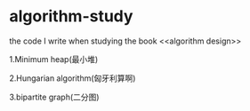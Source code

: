 # algorithm-study
the code I write when studying the book &lt;&lt;algorithm design>>

1.Minimum heap(最小堆)

2.Hungarian algorithm(匈牙利算啊)

3.bipartite graph(二分图)
